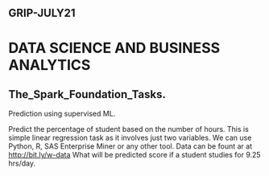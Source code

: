 ## GRIP-JULY21
# DATA SCIENCE AND BUSINESS ANALYTICS
## The_Spark_Foundation_Tasks.
Prediction using supervised ML.

Predict the percentage of student based on the number of hours. This is simple linear regression task as it involves just two variables. We can use Python, R, SAS Enterprise Miner or any other tool. Data can be fount ar at http://bit.ly/w-data What will be predicted score if a student studies for 9.25 hrs/day.

